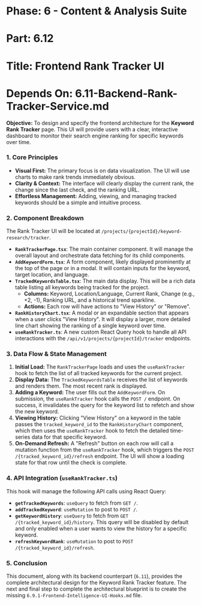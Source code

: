 # Phase: 6 - Content & Analysis Suite
# Part: 6.12
# Title: Frontend Rank Tracker UI
# Depends On: 6.11-Backend-Rank-Tracker-Service.md

**Objective:** To design and specify the frontend architecture for the **Keyword Rank Tracker** page. This UI will provide users with a clear, interactive dashboard to monitor their search engine ranking for specific keywords over time.

### 1. Core Principles

*   **Visual First:** The primary focus is on data visualization. The UI will use charts to make rank trends immediately obvious.
*   **Clarity & Context:** The interface will clearly display the current rank, the change since the last check, and the ranking URL.
*   **Effortless Management:** Adding, viewing, and managing tracked keywords should be a simple and intuitive process.

### 2. Component Breakdown

The Rank Tracker UI will be located at `/projects/{projectId}/keyword-research/tracker`.

*   **`RankTrackerPage.tsx`**: The main container component. It will manage the overall layout and orchestrate data fetching for its child components.
*   **`AddKeywordForm.tsx`**: A form component, likely displayed prominently at the top of the page or in a modal. It will contain inputs for the keyword, target location, and language.
*   **`TrackedKeywordsTable.tsx`**: The main data display. This will be a rich data table listing all keywords being tracked for the project.
    *   **Columns:** Keyword, Location/Language, Current Rank, Change (e.g., +2, -1), Ranking URL, and a historical trend sparkline.
    *   **Actions:** Each row will have actions to "View History" or "Remove".
*   **`RankHistoryChart.tsx`**: A modal or an expandable section that appears when a user clicks "View History". It will display a larger, more detailed line chart showing the ranking of a single keyword over time.
*   **`useRankTracker.ts`**: A new custom React Query hook to handle all API interactions with the `/api/v1/projects/{projectId}/tracker` endpoints.

### 3. Data Flow & State Management

1.  **Initial Load:** The `RankTrackerPage` loads and uses the `useRankTracker` hook to fetch the list of all tracked keywords for the current project.
2.  **Display Data:** The `TrackedKeywordsTable` receives the list of keywords and renders them. The most recent rank is displayed.
3.  **Adding a Keyword:** The user fills out the `AddKeywordForm`. On submission, the `useRankTracker` hook calls the `POST /` endpoint. On success, it invalidates the query for the keyword list to refetch and show the new keyword.
4.  **Viewing History:** Clicking "View History" on a keyword in the table passes the `tracked_keyword_id` to the `RankHistoryChart` component, which then uses the `useRankTracker` hook to fetch the detailed time-series data for that specific keyword.
5.  **On-Demand Refresh:** A "Refresh" button on each row will call a mutation function from the `useRankTracker` hook, which triggers the `POST /{tracked_keyword_id}/refresh` endpoint. The UI will show a loading state for that row until the check is complete.

### 4. API Integration (`useRankTracker.ts`)

This hook will manage the following API calls using React Query:

*   **`getTrackedKeywords`**: `useQuery` to fetch from `GET /`.
*   **`addTrackedKeyword`**: `useMutation` to post to `POST /`.
*   **`getKeywordHistory`**: `useQuery` to fetch from `GET /{tracked_keyword_id}/history`. This query will be disabled by default and only enabled when a user wants to view the history for a specific keyword.
*   **`refreshKeywordRank`**: `useMutation` to post to `POST /{tracked_keyword_id}/refresh`.

### 5. Conclusion

This document, along with its backend counterpart (`6.11`), provides the complete architectural design for the Keyword Rank Tracker feature. The next and final step to complete the architectural blueprint is to create the missing `6.9.1-Frontend-Intelligence-UI-Hooks.md` file.
